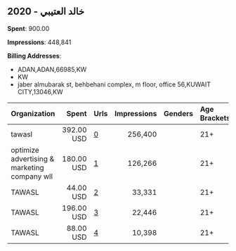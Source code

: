 ## 2020 - خالد العتيبي 
**Spent**: 900.00

**Impressions**: 448,841

**Billing Addresses**: 
- ADAN,ADAN,66985,KW
- KW
- jaber almubarak st, behbehani complex, m floor, office 56,KUWAIT CITY,13046,KW

|Organization|Spent|Urls|Impressions|Genders|Age Brackets|Country Codes|Billing Addresses|
|:---|---:|:---|---:|:---|:---|:---|:---|
|tawasl|392.00 USD|[0](https://www.snap.com/political-ads/asset/eb217136f15ca2eb195a3d07d33460fbde2c1bd0f6a8b74e559ced11e33096fd?mediaType=mp4)|256,400||21+|kuwait|KW|
|optimize advertising & marketing company wll|180.00 USD|[1](https://www.snap.com/political-ads/asset/24dc8b4a11e2cc60021321e5e9f32e066cbb04e05be4ad8792a5ecf6dff13477?mediaType=png)|126,266||21+|kuwait|"jaber almubarak st, behbehani complex, m floor, office 56,KUWAIT CITY,13046,KW"|
|TAWASL|44.00 USD|[2](https://www.snap.com/political-ads/asset/558c17a2e67a74e57e5a7d5d446d6b1e6824506cbce182e84dd67eae8be0b9ba?mediaType=mp4)|33,331||21+|kuwait|"ADAN,ADAN,66985,KW"|
|TAWASL|196.00 USD|[3](https://www.snap.com/political-ads/asset/0dd4025d74a29ee78089bf8ae58b713f27c07ad7db823a8281cf18e5dfa1c32f?mediaType=mp4)|22,446||21+|kuwait|"ADAN,ADAN,66985,KW"|
|TAWASL|88.00 USD|[4](https://www.snap.com/political-ads/asset/1d82a685e5b4ecd319e97da86369cbb9379b337f502e8f91320dcd50846bfebd?mediaType=mp4)|10,398||21+|kuwait|"ADAN,ADAN,66985,KW"|
